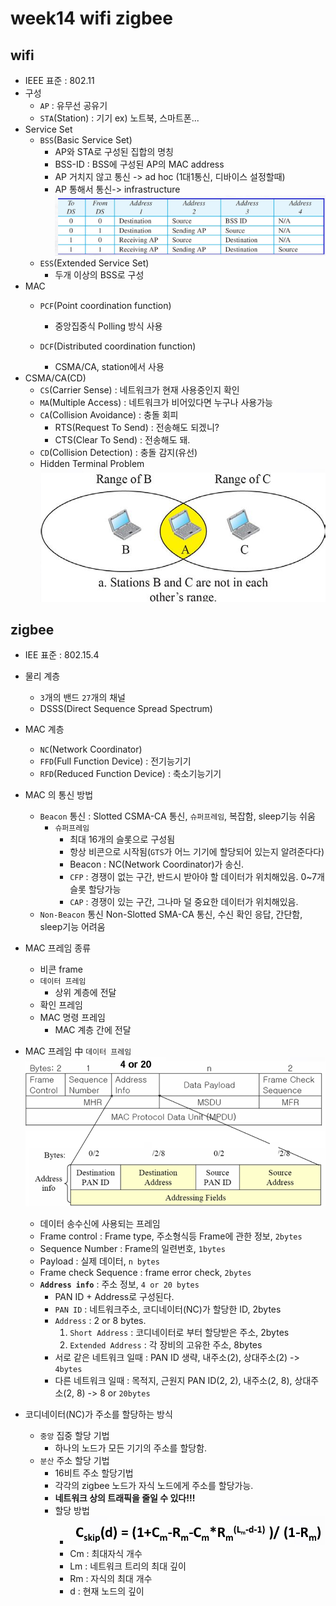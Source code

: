 # week14 wifi zigbee

## wifi
- IEEE 표준 : 802.11
- 구성
    - ``AP`` : 유무선 공유기
    - ``STA``(Station) : 기기 ex) 노트북, 스마트폰...
- Service Set
    - ``BSS``(Basic Service Set)
        - AP와 STA로 구성된 집합의 명칭
        - BSS-ID : BSS에 구성된 AP의 MAC address
        - AP 거치지 않고 통신 -> ad hoc (1대1통신, 디바이스 설정할때)
        - AP 통해서 통신-> infrastructure
    ![alt text](image-3.png)
    - ``ESS``(Extended Service Set)
        - 두개 이상의 BSS로 구성
- MAC
    - ``PCF``(Point coordination function)
        - 중앙집중식 Polling 방식 사용

    - ``DCF``(Distributed coordination function)
        - CSMA/CA, station에서 사용
- CSMA/CA(CD)
    - ``CS``(Carrier Sense) : 네트워크가 현재 사용중인지 확인
    - ``MA``(Multiple Access) : 네트워크가 비어있다면 누구나 사용가능
    - ``CA``(Collision Avoidance) : 충돌 회피
        - RTS(Request To Send) : 전송해도 되겠니?
        - CTS(Clear To Send) : 전송해도 돼.
    - ``CD``(Collision Detection) : 충돌 감지(유선)
    - Hidden Terminal Problem
    ![alt text](image.png)
## zigbee
- IEE 표준 : 802.15.4
- 물리 계층
    - ``3``개의 밴드 ``27``개의 채널
    - DSSS(Direct Sequence Spread Spectrum)
- MAC 계층
    - ``NC``(Network Coordinator)
    - ``FFD``(Full Function Device) : 전기능기기
    - ``RFD``(Reduced Function Device) : 축소기능기기
- MAC 의 통신 방법
    - ``Beacon`` 통신 : Slotted CSMA-CA 통신, ``슈퍼프레임``, 복잡함, sleep기능 쉬움
        - ``슈퍼프레임``
            - 최대 16개의 슬롯으로 구성됨
            - 항상 비콘으로 시작됨(``GTS``가 어느 기기에 할당되어 있는지 알려준다다)
            - Beacon : NC(Network Coordinator)가 송신.
            - ``CFP`` : 경쟁이 없는 구간, 반드시 받아야 할 데이터가 위치해있음. 0~7개슬롯 할당가능
            - ``CAP`` : 경쟁이 있는 구간, 그나마 덜 중요한 데이터가 위치해있음.
    - ``Non-Beacon`` 통신 Non-Slotted SMA-CA 통신, 수신 확인 응답, 간단함, sleep기능 어려움
- MAC 프레임 종류
    - 비콘 frame
    - ``데이터 프레임``
        - 상위 계층에 전달
    - 확인 프레임
    - MAC 명령 프레임
        - MAC 계층 간에 전달

- MAC 프레임 中 ``데이터 프레임``
    ![alt text](image-1.png)
    - 데이터 송수신에 사용되는 프레임
    - Frame control : Frame type, 주소형식등 Frame에 관한 정보, ``2bytes``
    - Sequence Number : Frame의 일련번호, ``1bytes``
    - Payload : 실제 데이터, ``n bytes``
    - Frame check Sequence : frame error check, ``2bytes``
    - **``Address info``** : 주소 정보, ``4 or 20 bytes``
        - PAN ID + Address로 구성된다.
        - ``PAN ID`` : 네트워크주소, 코디네이터(NC)가 할당한 ID, 2bytes
        - ``Address`` : 2 or 8 bytes.
            1. ``Short Address`` : 코디네이터로 부터 할당받은 주소, 2bytes
            2. ``Extended Address`` : 각 장비의 고유한 주소, 8bytes
        - 서로 같은 네트워크 일때 : PAN ID 생략, 내주소(2), 상대주소(2) -> ``4bytes``
        - 다른 네트워크 일때 : 목적지, 근원지 PAN ID(2, 2), 내주소(2, 8), 상대주소(2, 8) -> 8 or ``20bytes``

- 코디네이터(NC)가 주소를 할당하는 방식
    - ``중앙`` 집중 할당 기법
        - 하나의 노드가 모든 기기의 주소를 할당함.
    - ``분산`` 주소 할당 기법
        - 16비트 주소 할당기법
        - 각각의 zigbee 노드가 자식 노드에게 주소를 할당가능.
        - **네트워크 상의 트래픽을 줄일 수 있다!!!**
        - 할당 방법
            - ![alt text](image-2.png)
            - Cm : 최대자식 개수
            - Lm : 네트워크 트리의 최대 깊이
            - Rm : 자식의 최대 개수
            - d : 현재 노드의 깊이

    